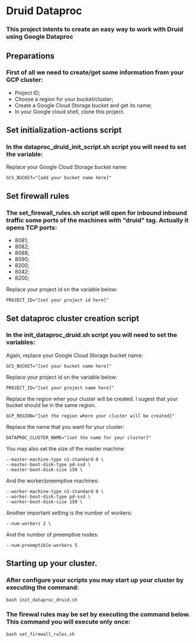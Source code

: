 # Druid Dataproc

### This project intents to create an easy way to work with Druid using Google Dataproc


## Preparations

### First of all we need to create/get some information from your GCP cluster:

- Project ID;
- Choose a region for your bucket/cluster;
- Create a Google Cloud Storage bucket and get its name;
- In your Google cloud shell, clone this project.


## Set initialization-actions script

### In the dataproc_druid_init_script.sh script you will need to set the variable:

Replace your Google Cloud Storage bucket name:

    GCS_BUCKET="[add your bucket name here]"


## Set firewall rules

### The set_firewall_rules.sh script will open for inbound inbound traffic some ports of the machines with "druid" tag. Actually it opens TCP ports:
- 8081;
- 8082;
- 8088;
- 8090;
- 8200;
- 8042;
- 8200;

Replace your project id on the variable below:

    PROJECT_ID="[set your project id here]"

## Set dataproc cluster creation script

### In the init_dataproc_druid.sh script you will need to set the variables:

Again, replace your Google Cloud Storage bucket name:

    GCS_BUCKET="[set your bucket name here]"


Replace your project id on the variable below:

    PROJECT_ID="[set your project name here]"


Replace the region wher your cluster will be created. I sugest that your bucket should be in the same region.

    GCP_REGION="[set the region where your cluster will be created]"


Replace the name that you want for your cluster:

    DATAPROC_CLUSTER_NAME="[set the name for your cluster]"


You may also set the size of the master machine:


    --master-machine-type n1-standard-8 \
    --master-boot-disk-type pd-ssd \
    --master-boot-disk-size 150 \



And the worker/preemptive machines:


    --worker-machine-type n1-standard-8 \
    --worker-boot-disk-type pd-ssd \
    --worker-boot-disk-size 150 \



Another important setting is the number of workers:


    --num-workers 2 \



And the number of preemptive nodes:


    --num-preemptible-workers 5


## Starting up your cluster.

### After configure your scripts you may start up your cluster by executing the command:

    bash init_dataproc_druid.sh

### The firewal rules may be set by executing the command below. This command you will execute only once:
    
    bash set_firewall_rules.sh